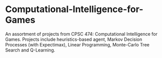 # Computational-Intelligence-for-Games

An assortment of projects from CPSC 474: Computational Intelligence for Games. Projects include heuristics-based agent, Markov Decision Processes (with Expectimax), Linear Programming, Monte-Carlo Tree Search and Q-Learning. 
